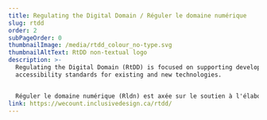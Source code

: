 ```yaml
---
title: Regulating the Digital Domain / Réguler le domaine numérique
slug: rtdd
order: 2
subPageOrder: 0
thumbnailImage: /media/rtdd_colour_no-type.svg
thumbnailAltText: RtDD non-textual logo
description: >-
  Regulating the Digital Domain (RtDD) is focused on supporting development of
  accessibility standards for existing and new technologies.


  Réguler le domaine numérique (Rldn) est axée sur le soutien à l'élaboration de normes d'accessibilité pour les technologies existantes et nouvelles.
link: https://wecount.inclusivedesign.ca/rtdd/
---
```


